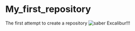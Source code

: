 # My_first_repository
The first attempt to create a repository
![saber](../My_first_repository/OIP.jpg)
Excalibur!!!